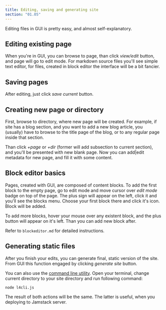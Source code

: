 ```yaml
---
title: Editing, saving and generating site
section: "01.05"
---
```

Editing files in GUI is pretty easy, and almost self-explanatory. 
<!--cut-->

Editing existing page
---------------------
When you're in GUI, you can browse to page, than click *view/edit* button, and page will go to edit mode. For markdown source files you'll see simple text editor, for files, created in block editor the interface will be a bit fancier.

Saving pages
------------
After editing, just click *save current* button. 

Creating new page or directory
-------------------------------
First, browse to directory, where new page will be created. For example, if site has a blog section, and you want to add a new blog article, you (usually) have to browse to the title page of the blog, or to any regular page inside that section.

Than click *+page* or *+dir* (former will add subsection to current section), and you'll be presented with new blank page. Now you can add|edit metadata for new page, and fill it with some content.

Block editor basics
-------------------
Pages, created with GUI, are composed of content blocks. To add the first block to the empty page, go to edit mode and move cursor over *edit mode* badge on top of the page. The plus sign will appear on the left, click it and you'll see the blocks menu. Choose your first block there and click it's icon. Block will be added.

To add more blocks, hover your mouse over any existent block, and the plus button will appear on it's left. Than you can add new block after.

Refer to `blockeditor.md` for detailed instructions.

Generating static files
-----------------------
After you finish your edits, you can generate final, static version of the site. From GUI this function engaged by clicking *generate site* button. 

You can also use the [command line utility](cli.md). Open your terminal, change current directory to your site directory and run following command:

    node l4cli.js

The result of both actions will be the same. The latter is useful, when you deploying to Jamstack server.

